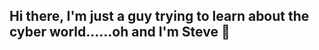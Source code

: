 ## Hi there, I'm just a guy trying to learn about the cyber world......oh and I'm Steve  👋

<!--
**urbinas8123/urbinas8123** is a ✨ _special_ ✨ repository because its `README.md` (this file) appears on your GitHub profile.



- 🔭 I’m currently working on becoming a cybersecurity analyst 
- 🌱 I’m currently learning to read code and learn more about cybersecurity 

- 🤔 I’m looking for help with making websites and python



- ⚡ Fun fact: I love to learn new things and continue my education towards my career and Im Peruvian 
-->
